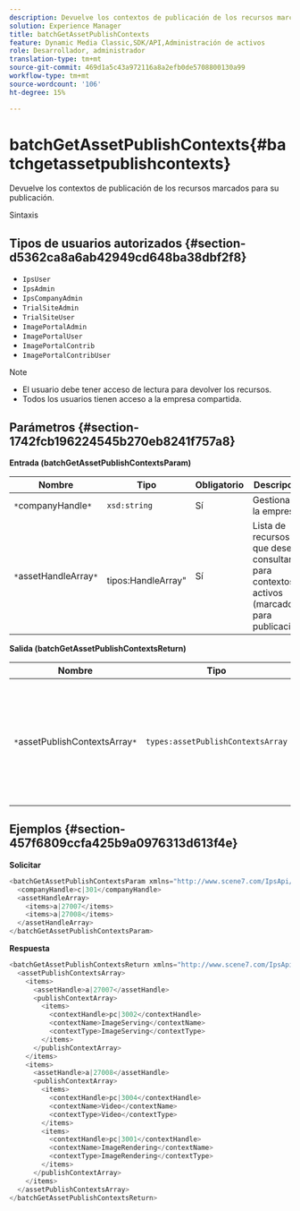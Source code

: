 ```yaml
---
description: Devuelve los contextos de publicación de los recursos marcados para su publicación.
solution: Experience Manager
title: batchGetAssetPublishContexts
feature: Dynamic Media Classic,SDK/API,Administración de activos
role: Desarrollador, administrador
translation-type: tm+mt
source-git-commit: 469d1a5c43a972116a8a2efb0de5708800130a99
workflow-type: tm+mt
source-wordcount: '106'
ht-degree: 15%

---
```



# batchGetAssetPublishContexts{#batchgetassetpublishcontexts}

Devuelve los contextos de publicación de los recursos marcados para su publicación.

Sintaxis

## Tipos de usuarios autorizados {#section-d5362ca8a6ab42949cd648ba38dbf2f8}

* `IpsUser`
* `IpsAdmin`
* `IpsCompanyAdmin`
* `TrialSiteAdmin`
* `TrialSiteUser`
* `ImagePortalAdmin`
* `ImagePortalUser`
* `ImagePortalContrib`
* `ImagePortalContribUser`

>[!NOTE]
>
>* El usuario debe tener acceso de lectura para devolver los recursos.
>* Todos los usuarios tienen acceso a la empresa compartida.

>



## Parámetros {#section-1742fcb196224545b270eb8241f757a8}

**Entrada (batchGetAssetPublishContextsParam)**

| Nombre | Tipo | Obligatorio | Descripción |
|---|---|---|---|
| `*`companyHandle`*` | `xsd:string` | Sí | Gestionar a la empresa. |
| `*`assetHandleArray`*` | ` `tipos:HandleArray&quot; | Sí | Lista de recursos que desea consultar para contextos activos (marcados para publicación). |

**Salida (batchGetAssetPublishContextsReturn)**

| Nombre | Tipo | Obligatorio | Descripción |
|---|---|---|---|
| `*`assetPublishContextsArray`*` | `types:assetPublishContextsArray` | Sí | Matriz de contextos de publicación en la que cada recurso está marcado para su publicación. |

## Ejemplos {#section-457f6809ccfa425b9a0976313d613f4e}

**Solicitar**

```java
<batchGetAssetPublishContextsParam xmlns="http://www.scene7.com/IpsApi/xsd/2011-11-04">
  <companyHandle>c|301</companyHandle>
  <assetHandleArray>
    <items>a|27007</items>
    <items>a|27008</items>
  </assetHandleArray>
</batchGetAssetPublishContextsParam>
```

**Respuesta**

```java
<batchGetAssetPublishContextsReturn xmlns="http://www.scene7.com/IpsApi/xsd/2011-11-04">
  <assetPublishContextsArray>
    <items>
      <assetHandle>a|27007</assetHandle>
      <publishContextArray>
        <items>
          <contextHandle>pc|3002</contextHandle>
          <contextName>ImageServing</contextName>
          <contextType>ImageServing</contextType>
        </items>
      </publishContextArray>
    </items>
    <items>
      <assetHandle>a|27008</assetHandle>
      <publishContextArray>
        <items>
          <contextHandle>pc|3004</contextHandle>
          <contextName>Video</contextName>
          <contextType>Video</contextType>
        </items>
        <items>
          <contextHandle>pc|3001</contextHandle>
          <contextName>ImageRendering</contextName>
          <contextType>ImageRendering</contextType>
        </items>
      </publishContextArray>
    </items>
  </assetPublishContextsArray>
</batchGetAssetPublishContextsReturn>
```

